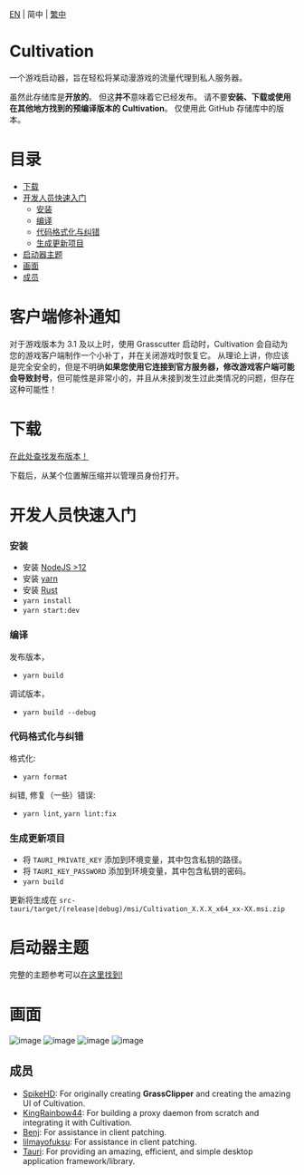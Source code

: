 [EN](README.md) | 简中 | [繁中](README_zh-TW.md)

# Cultivation

一个游戏启动器，旨在轻松将某动漫游戏的流量代理到私人服务器。

虽然此存储库是**开放的**。 但这**并不**意味着它已经发布。
请不要**安装、下载或使用在其他地方找到的预编译版本的 Cultivation**。 仅使用此 GitHub 存储库中的版本。

# 目录

- [下载](#下载)
- [开发人员快速入门](#开发人员快速入门)
  - [安装](#安装)
  - [编译](#编译)
  - [代码格式化与纠错](#代码格式化与纠错)
  - [生成更新项目](#生成更新项目)
- [启动器主题](#启动器主题)
- [画面](#画面)
- [成员](#成员)

# 客户端修补通知

对于游戏版本为 3.1 及以上时，使用 Grasscutter 启动时，Cultivation 会自动为您的游戏客户端制作一个小补丁，并在关闭游戏时恢复它。 从理论上讲，你应该是完全安全的，但是不明确**如果您使用它连接到官方服务器，修改游戏客户端可能会导致封号**，但可能性是非常小的，并且从未接到发生过此类情况的问题，但存在这种可能性！

# 下载

[在此处查找发布版本！](https://github.com/Grasscutters/Cultivation/releases)

下载后，从某个位置解压缩并以管理员身份打开。

# 开发人员快速入门

### 安装

- 安装 [NodeJS >12](https://nodejs.org/en/)
- 安装 [yarn](https://classic.yarnpkg.com/lang/en/docs/install)
- 安装 [Rust](https://www.rust-lang.org/tools/install)
- `yarn install`
- `yarn start:dev`

### 编译

发布版本，

- `yarn build`

调试版本，

- `yarn build --debug`

### 代码格式化与纠错

格式化:

- `yarn format`

纠错, 修复（一些）错误:

- `yarn lint`, `yarn lint:fix`

### 生成更新项目

- 将 `TAURI_PRIVATE_KEY` 添加到环境变量，其中包含私钥的路径。
- 将 `TAURI_KEY_PASSWORD` 添加到环境变量，其中包含私钥的密码。
- `yarn build`

更新将生成在 `src-tauri/target/(release|debug)/msi/Cultivation_X.X.X_x64_xx-XX.msi.zip`

# 启动器主题

完整的主题参考可以[在这里找到!](/THEMES.md)

# 画面

![image](https://user-images.githubusercontent.com/107363768/221495236-ca1e2f2e-0f85-4765-a5f3-8bdcea299612.png)
![image](https://user-images.githubusercontent.com/107363768/221495246-ea309640-f866-4f50-bda8-f9d916380f92.png)
![image](https://user-images.githubusercontent.com/107363768/221495249-5a1aac39-9e8a-4244-9642-72c2e7be8a69.png)
![image](https://user-images.githubusercontent.com/107363768/221495254-ffbfc24e-ef5d-4e72-9068-a02132381dcc.png)

## 成员

- [SpikeHD](https://github.com/SpikeHD): For originally creating **GrassClipper** and creating the amazing UI of Cultivation.
- [KingRainbow44](https://github.com/KingRainbow44): For building a proxy daemon from scratch and integrating it with Cultivation.
- [Benj](https://github.com/4Benj): For assistance in client patching.
- [lilmayofuksu](https://github.com/lilmayofuksu): For assistance in client patching.
- [Tauri](https://tauri.app): For providing an amazing, efficient, and simple desktop application framework/library.

